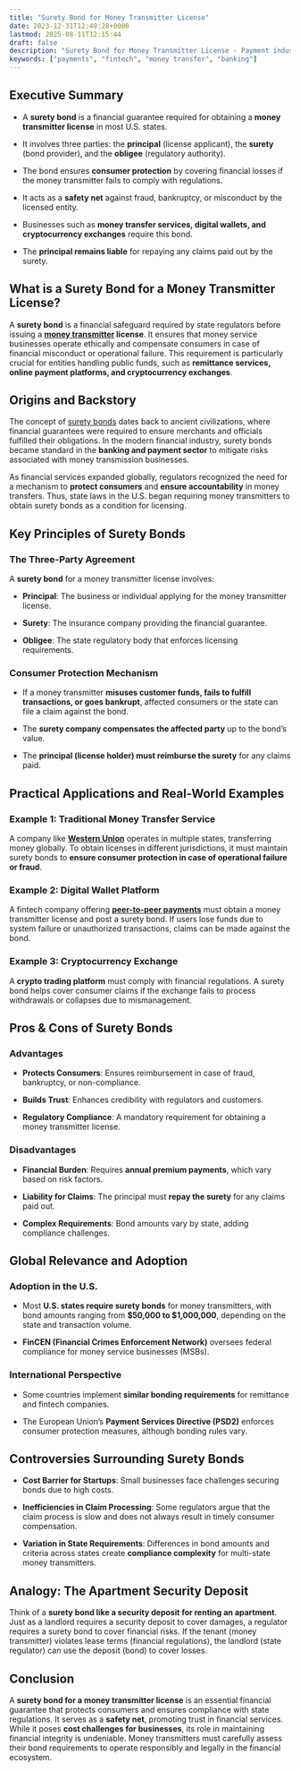 ```yaml
---
title: "Surety Bond for Money Transmitter License"
date: 2023-12-31T12:49:28+0000
lastmod: 2025-08-11T12:15:44
draft: false
description: "Surety Bond for Money Transmitter License - Payment industry knowledge and insights"
keywords: ["payments", "fintech", "money transfer", "banking"]
---
```


## Executive Summary

- A **surety bond** is a financial guarantee required for obtaining a **money transmitter license** in most U.S. states.

- It involves three parties: the **principal** (license applicant), the **surety** (bond provider), and the **obligee** (regulatory authority).

- The bond ensures **consumer protection** by covering financial losses if the money transmitter fails to comply with regulations.

- It acts as a **safety net** against fraud, bankruptcy, or misconduct by the licensed entity.

- Businesses such as **money transfer services, digital wallets, and cryptocurrency exchanges** require this bond.

- The **principal remains liable** for repaying any claims paid out by the surety.

## What is a Surety Bond for a Money Transmitter License?

A **surety bond** is a financial safeguard required by state regulators before issuing a **[money transmitter](https://faisalkhanllc.xyz/resources/payments-wiki/m/money-transmitter/) license**. It ensures that money service businesses operate ethically and compensate consumers in case of financial misconduct or operational failure. This requirement is particularly crucial for entities handling public funds, such as **remittance services, online payment platforms, and cryptocurrency exchanges**.

## Origins and Backstory

The concept of [surety bonds](https://faisalkhanllc.xyz/resources/payments-wiki/s/surety-bond/) dates back to ancient civilizations, where financial guarantees were required to ensure merchants and officials fulfilled their obligations. In the modern financial industry, surety bonds became standard in the **banking and payment sector** to mitigate risks associated with money transmission businesses.

As financial services expanded globally, regulators recognized the need for a mechanism to **protect consumers** and **ensure accountability** in money transfers. Thus, state laws in the U.S. began requiring money transmitters to obtain surety bonds as a condition for licensing.

## Key Principles of Surety Bonds

### The Three-Party Agreement

A **surety bond** for a money transmitter license involves:

- **Principal**: The business or individual applying for the money transmitter license.

- **Surety**: The insurance company providing the financial guarantee.

- **Obligee**: The state regulatory body that enforces licensing requirements.

### Consumer Protection Mechanism

- If a money transmitter **misuses customer funds, fails to fulfill transactions, or goes bankrupt**, affected consumers or the state can file a claim against the bond.

- The **surety company compensates the affected party** up to the bond’s value.

- The **principal (license holder) must reimburse the surety** for any claims paid.

## Practical Applications and Real-World Examples

### Example 1: Traditional Money Transfer Service

A company like **[Western Union](https://www.westernunion.com/)** operates in multiple states, transferring money globally. To obtain licenses in different jurisdictions, it must maintain surety bonds to **ensure consumer protection in case of operational failure or fraud**.

### Example 2: Digital Wallet Platform

A fintech company offering **[peer-to-peer payments](https://faisalkhanllc.xyz/resources/payments-wiki/p/peer-to-peer-p2p/)** must obtain a money transmitter license and post a surety bond. If users lose funds due to system failure or unauthorized transactions, claims can be made against the bond.

### Example 3: Cryptocurrency Exchange

A **crypto trading platform** must comply with financial regulations. A surety bond helps cover consumer claims if the exchange fails to process withdrawals or collapses due to mismanagement.

## Pros & Cons of Surety Bonds

### Advantages

- **Protects Consumers**: Ensures reimbursement in case of fraud, bankruptcy, or non-compliance.

- **Builds Trust**: Enhances credibility with regulators and customers.

- **Regulatory Compliance**: A mandatory requirement for obtaining a money transmitter license.

### Disadvantages

- **Financial Burden**: Requires **annual premium payments**, which vary based on risk factors.

- **Liability for Claims**: The principal must **repay the surety** for any claims paid out.

- **Complex Requirements**: Bond amounts vary by state, adding compliance challenges.

## Global Relevance and Adoption

### Adoption in the U.S.

- Most **U.S. states require surety bonds** for money transmitters, with bond amounts ranging from **$50,000 to $1,000,000**, depending on the state and transaction volume.

- **FinCEN (Financial Crimes Enforcement Network)** oversees federal compliance for money service businesses (MSBs).

### International Perspective

- Some countries implement **similar bonding requirements** for remittance and fintech companies.

- The European Union’s **Payment Services Directive (PSD2)** enforces consumer protection measures, although bonding rules vary.

## Controversies Surrounding Surety Bonds

- **Cost Barrier for Startups**: Small businesses face challenges securing bonds due to high costs.

- **Inefficiencies in Claim Processing**: Some regulators argue that the claim process is slow and does not always result in timely consumer compensation.

- **Variation in State Requirements**: Differences in bond amounts and criteria across states create **compliance complexity** for multi-state money transmitters.

## Analogy: The Apartment Security Deposit

Think of a **surety bond like a security deposit for renting an apartment**. Just as a landlord requires a security deposit to cover damages, a regulator requires a surety bond to cover financial risks. If the tenant (money transmitter) violates lease terms (financial regulations), the landlord (state regulator) can use the deposit (bond) to cover losses.

## Conclusion

A **surety bond for a money transmitter license** is an essential financial guarantee that protects consumers and ensures compliance with state regulations. It serves as a **safety net**, promoting trust in financial services. While it poses **cost challenges for businesses**, its role in maintaining financial integrity is undeniable. Money transmitters must carefully assess their bond requirements to operate responsibly and legally in the financial ecosystem.